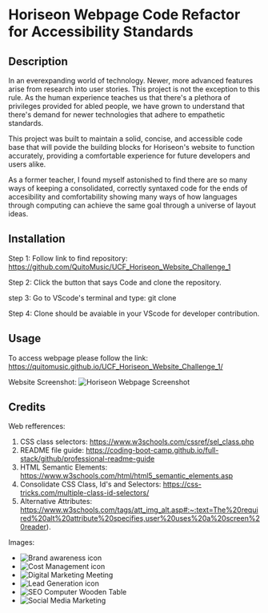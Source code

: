 # Horiseon Webpage Code Refactor for Accessibility Standards

## Description

In an everexpanding world of technology. Newer, more advanced features arise from research into user stories. This project is not the exception to this rule. As the human experience teaches us that there's a plethora of privileges provided for abled people, we have grown to understand that there's demand for newer technologies that adhere to empathetic standards.  

This project was built to maintain a solid, concise, and accessible code base that will povide the building blocks for Horiseon's website to function accurately, providing a comfortable experience for future developers and users alike.

As a former teacher, I found myself astonished to find there are so many ways of keeping a consolidated, correctly syntaxed code for the ends of accesibility and comfortability showing many ways of how languages through computing can achieve the same goal through a universe of layout ideas.

## Installation

Step 1: Follow link to find repository:
https://github.com/QuitoMusic/UCF_Horiseon_Website_Challenge_1

Step 2: Click the button that says Code and clone the repository.

step 3: Go to VScode's terminal and type: git clone <Paste clone here>

Step 4: Clone should be avaiable in your VScode for developer contribution.

## Usage

To access webpage please follow the link:
https://quitomusic.github.io/UCF_Horiseon_Website_Challenge_1/

Website Screenshot:
![Horiseon Webpage Screenshot](UCF_Horiseon_Website_Challenge_1/Develop/assets/images/Screenshot.png)


## Credits

Web refferences:

1. CSS class selectors: https://www.w3schools.com/cssref/sel_class.php
2. README file guide: https://coding-boot-camp.github.io/full-stack/github/professional-readme-guide
3. HTML Semantic Elements: https://www.w3schools.com/html/html5_semantic_elements.asp
4. Consolidate CSS Class, Id's and Selectors: https://css-tricks.com/multiple-class-id-selectors/
5. Alternative Attributes: https://www.w3schools.com/tags/att_img_alt.asp#:~:text=The%20required%20alt%20attribute%20specifies,user%20uses%20a%20screen%20reader).

Images:

* ![Brand awareness icon](UCF_Horiseon_Website_Challenge_1/Develop/assets/images/brand-awareness.png)
* ![Cost Management icon](UCF_Horiseon_Website_Challenge_1/Develop/assets/images/cost-management.png)
* ![Digital Marketing Meeting](UCF_Horiseon_Website_Challenge_1/Develop/assets/images/digital-marketing-meeting.jpg)
* ![Lead Generation icon](UCF_Horiseon_Website_Challenge_1/Develop/assets/images/lead-generation.png)
* ![SEO Computer Wooden Table](UCF_Horiseon_Website_Challenge_1/Develop/assets/images/search-engine-optimization.jpg)
* ![Social Media Marketing](UCF_Horiseon_Website_Challenge_1/Develop/assets/images/social-media-marketing.jpg)
